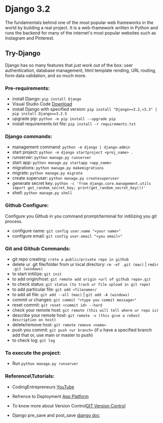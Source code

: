 # Django 3.2
The fundamentals behind one of the most popular web frameworks in the world by building a real project.
It is a web-framework written in Python and runs the backend for many of the internet's most popular websites such as Instagram and Pinterest.

## Try-Django
Django has so many features that just work out of the box: user authentication, database management, html template rending, URL routing, form data validation, and so much more.


###  Pre-requirements:
+ install Django: `pip install Django `
+ Visual Studio Code [Download](https://code.visualstudio.com/download)
+ install Django with specified version: `pip install "Django>=3.2,<3.3" | pip install Django==3.2.5`
+ upgrade pip: `python -m pip install --upgrade pip`
+ install requirements.txt file: `pip install -r requirements.txt`

### Django commands:
+ management command: `python -m django | django-admin`
+ start project: `python -m django startproject <proj_name> .`
+ runserver: `python manage.py runserver`
+ start app: `python manage.py startapp <app_name>`
+ migrations: `python manage.py makemigrations`
+ migrate: `python manage.py migrate`
+ create superuser: `python manage.py createsuperuser`
+ generate secret key: `python -c 'from django.core.management.utils import get_random_secret_key; print(get_random_secret_key())'`
+ shell:    `python manage.py shell`

### Github Configure:
Configure you Github in you command prompt/terminal for initilizing you git process.
+ configure name:   `git config user.name "<your name>"`
+ configure email:  `git config user.email "<you email>"`

### Git and Github Commands:
+ git repo creating:   `crete a public/private repo in github `
+ delete ur .git file/folder from ur local directory:		`rm -ef .git (mac)` | `rmdir .git (windows)` 
+ to start initilize:	`git init`
+ to add origin/host: 	`git remote add origin <url of github repo>.git`
+ to check status:		`git status (to track ur file upload in git repo)`
+ to add particular file:   `git add <filename>/ `
+ to add all file:   `git add --all (mac)` | `git add -A (windows)`
+ commit ur changes:		`git commit "<type you commit message>"`
+ reset commit:		`git reset <commit id> --hard`
+ check your remote host:	`git remote (this will tell where ur repo is)`
+ describe your remote host:     `git remote -v (this give a robost description on host)`
+ delete/remove host:		`git remote remove <name>` 
+ push you commit:		`git push <ur branch>` (if u have a specified branch add that or, use main or master to push)
+ to check log:		`git log`



### To execute the project:
+ Run `python manage.py runserver`

### Reference\Tutorials:
+ CodingEntrepreneurs [YouTube](https://www.youtube.com/playlist?list=PLEsfXFp6DpzRMby_cSoWTFw8zaMdTEXgL)

+ Refrence to Deployment [App Platform](https://www.codingforentrepreneurs.com/blog/prepare-django-for-digital-ocean-app-platform)

+ To know more about Version Control[GIT Version Control](https://www.codingforentrepreneurs.com/blog/version-control-with-git-basics-for-try-django-32)

+ Django pre_save and post_save [django doc](https://docs.djangoproject.com/en/4.0/ref/signals/)
